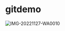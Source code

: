 # gitdemo

![IMG-20221127-WA0010](https://user-images.githubusercontent.com/109033746/204149149-e9c2782c-70c6-471d-b6c4-1f303feb2dfe.jpg)
